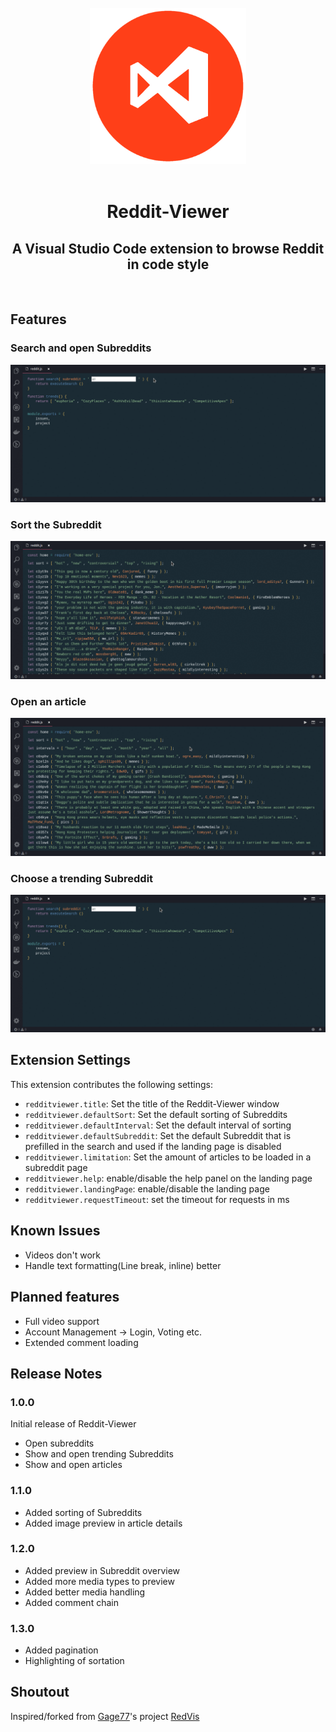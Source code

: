 </br>
<div align="center">
  <img src="https://raw.githubusercontent.com/ekarbe/reddit-viewer/master/public/reddit-viewer.png" alt="Logo" width="250px"></img>
</div>
</br>
<div align="center">
  <h1>Reddit-Viewer</h1>
  <h2>A Visual Studio Code extension to browse Reddit in code style</h2>
</div>
</br>

## Features

### Search and open Subreddits

<img src="https://raw.githubusercontent.com/ekarbe/reddit-viewer/master/public/images/search.gif" alt="Search gif">

### Sort the Subreddit

<img src="https://raw.githubusercontent.com/ekarbe/reddit-viewer/master/public/images/sort.gif" alt="Search gif">

### Open an article

<img src="https://raw.githubusercontent.com/ekarbe/reddit-viewer/master/public/images/article.gif" alt="Search gif">

### Choose a trending Subreddit

<img src="https://raw.githubusercontent.com/ekarbe/reddit-viewer/master/public/images/trend.gif" alt="Search gif">

## Extension Settings

This extension contributes the following settings:

- `redditviewer.title`: Set the title of the Reddit-Viewer window
- `redditviewer.defaultSort`: Set the default sorting of Subreddits
- `redditviewer.defaultInterval`: Set the default interval of sorting
- `redditviewer.defaultSubreddit`: Set the default Subreddit that is prefilled in the search and used if the landing page is disabled
- `redditviewer.limitation`: Set the amount of articles to be loaded in a subreddit page
- `redditviewer.help`: enable/disable the help panel on the landing page
- `redditviewer.landingPage`: enable/disable the landing page
- `redditviewer.requestTimeout`: set the timeout for requests in ms

## Known Issues

- Videos don't work
- Handle text formatting(Line break, inline) better

## Planned features

- Full video support
- Account Management -> Login, Voting etc.
- Extended comment loading

## Release Notes

### 1.0.0

Initial release of Reddit-Viewer

- Open subreddits
- Show and open trending Subreddits
- Show and open articles

### 1.1.0

- Added sorting of Subreddits
- Added image preview in article details

### 1.2.0

- Added preview in Subreddit overview
- Added more media types to preview
- Added better media handling
- Added comment chain

### 1.3.0

- Added pagination
- Highlighting of sortation

## Shoutout

Inspired/forked from [Gage77](https://github.com/Gage77)'s project [RedVis](https://github.com/Gage77/redvis)

